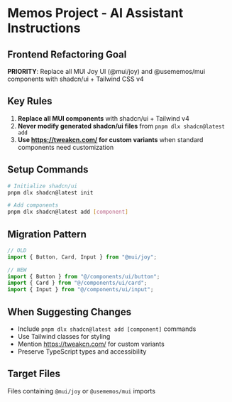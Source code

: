 # Memos Project - AI Assistant Instructions

## Frontend Refactoring Goal

**PRIORITY**: Replace all MUI Joy UI (@mui/joy) and @usememos/mui components with shadcn/ui + Tailwind CSS v4

## Key Rules

1. **Replace all MUI components** with shadcn/ui + Tailwind v4
2. **Never modify generated shadcn/ui files** from `pnpm dlx shadcn@latest add`
3. **Use https://tweakcn.com/ for custom variants** when standard components need customization

## Setup Commands

```bash
# Initialize shadcn/ui
pnpm dlx shadcn@latest init

# Add components
pnpm dlx shadcn@latest add [component]
```

## Migration Pattern

```typescript
// OLD
import { Button, Card, Input } from "@mui/joy";

// NEW
import { Button } from "@/components/ui/button";
import { Card } from "@/components/ui/card";
import { Input } from "@/components/ui/input";
```

## When Suggesting Changes

- Include `pnpm dlx shadcn@latest add [component]` commands
- Use Tailwind classes for styling
- Mention https://tweakcn.com/ for custom variants
- Preserve TypeScript types and accessibility

## Target Files

Files containing `@mui/joy` or `@usememos/mui` imports
